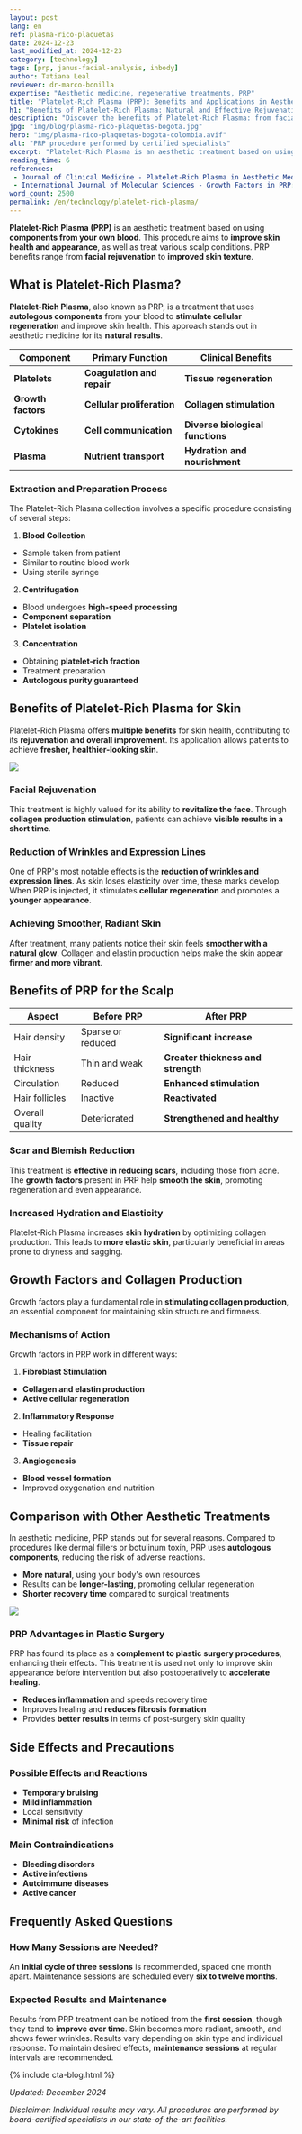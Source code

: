 ```yaml
---
layout: post
lang: en
ref: plasma-rico-plaquetas
date: 2024-12-23
last_modified_at: 2024-12-23
category: [technology]
tags: [prp, janus-facial-analysis, inbody]
author: Tatiana Leal
reviewer: dr-marco-bonilla
expertise: "Aesthetic medicine, regenerative treatments, PRP"
title: "Platelet-Rich Plasma (PRP): Benefits and Applications in Aesthetic Medicine 2024"
h1: "Benefits of Platelet-Rich Plasma: Natural and Effective Rejuvenation"
description: "Discover the benefits of Platelet-Rich Plasma: from facial rejuvenation to hair treatments. A natural and effective treatment for your skin."
jpg: "img/blog/plasma-rico-plaquetas-bogota.jpg"
hero: "img/plasma-rico-plaquetas-bogota-colombia.avif"
alt: "PRP procedure performed by certified specialists"
excerpt: "Platelet-Rich Plasma is an aesthetic treatment based on using components from the patient's own blood, aimed at improving skin health and appearance."
reading_time: 6
references:
 - Journal of Clinical Medicine - Platelet-Rich Plasma in Aesthetic Medicine: "https://www.jcm.net/example"
 - International Journal of Molecular Sciences - Growth Factors in PRP: "https://www.ijms.net/example"
word_count: 2500
permalink: /en/technology/platelet-rich-plasma/
---
```


**Platelet-Rich Plasma (PRP)** is an aesthetic treatment based on using **components from your own blood**. This procedure aims to **improve skin health and appearance**, as well as treat various scalp conditions. PRP benefits range from **facial rejuvenation** to **improved skin texture**.

## What is Platelet-Rich Plasma?

**Platelet-Rich Plasma**, also known as PRP, is a treatment that uses **autologous components** from your blood to **stimulate cellular regeneration** and improve skin health. This approach stands out in aesthetic medicine for its **natural results**.

| Component | Primary Function | Clinical Benefits |
|------------|------------------|---------------------|
| **Platelets** | **Coagulation and repair** | **Tissue regeneration** |
| **Growth factors** | **Cellular proliferation** | **Collagen stimulation** |
| **Cytokines** | **Cell communication** | **Diverse biological functions** |
| **Plasma** | **Nutrient transport** | **Hydration and nourishment** |

### Extraction and Preparation Process

The Platelet-Rich Plasma collection involves a specific procedure consisting of several steps:

1. **Blood Collection**
 - Sample taken from patient
 - Similar to routine blood work
 - Using sterile syringe

2. **Centrifugation**
 - Blood undergoes **high-speed processing**
 - **Component separation**
 - **Platelet isolation**

3. **Concentration**
 - Obtaining **platelet-rich fraction**
 - Treatment preparation
 - **Autologous purity guaranteed**

## Benefits of Platelet-Rich Plasma for Skin

Platelet-Rich Plasma offers **multiple benefits** for skin health, contributing to its **rejuvenation and overall improvement**. Its application allows patients to achieve **fresher, healthier-looking skin**.

<img src="{{'img/plasma-rico-plaquetas.avif' | relative_url}}"/>

### Facial Rejuvenation

This treatment is highly valued for its ability to **revitalize the face**. Through **collagen production stimulation**, patients can achieve **visible results in a short time**.

### Reduction of Wrinkles and Expression Lines

One of PRP's most notable effects is the **reduction of wrinkles and expression lines**. As skin loses elasticity over time, these marks develop. When PRP is injected, it stimulates **cellular regeneration** and promotes a **younger appearance**.

### Achieving Smoother, Radiant Skin

After treatment, many patients notice their skin feels **smoother with a natural glow**. Collagen and elastin production helps make the skin appear **firmer and more vibrant**.

## Benefits of PRP for the Scalp

| Aspect | Before PRP | After PRP |
|---------|---------------|-----------------|
| Hair density | Sparse or reduced | **Significant increase** |
| Hair thickness | Thin and weak | **Greater thickness and strength** |
| Circulation | Reduced | **Enhanced stimulation** |
| Hair follicles | Inactive | **Reactivated** |
| Overall quality | Deteriorated | **Strengthened and healthy** |

### Scar and Blemish Reduction

This treatment is **effective in reducing scars**, including those from acne. The **growth factors** present in PRP help **smooth the skin**, promoting regeneration and even appearance.

### Increased Hydration and Elasticity

Platelet-Rich Plasma increases **skin hydration** by optimizing collagen production. This leads to **more elastic skin**, particularly beneficial in areas prone to dryness and sagging.

## Growth Factors and Collagen Production

Growth factors play a fundamental role in **stimulating collagen production**, an essential component for maintaining skin structure and firmness.

### Mechanisms of Action

Growth factors in PRP work in different ways:

1. **Fibroblast Stimulation**
- **Collagen and elastin production**
- **Active cellular regeneration**

2. **Inflammatory Response**
- Healing facilitation
- **Tissue repair**

3. **Angiogenesis**
- **Blood vessel formation**
- Improved oxygenation and nutrition

## Comparison with Other Aesthetic Treatments

In aesthetic medicine, PRP stands out for several reasons. Compared to procedures like dermal fillers or botulinum toxin, PRP uses **autologous components**, reducing the risk of adverse reactions.

- **More natural**, using your body's own resources
- Results can be **longer-lasting**, promoting cellular regeneration
- **Shorter recovery time** compared to surgical treatments

<img src="{{'img/plasma-rico-plaquetas-centro-estetico.avif' | relative_url}}"/>

### PRP Advantages in Plastic Surgery

PRP has found its place as a **complement to plastic surgery procedures**, enhancing their effects. This treatment is used not only to improve skin appearance before intervention but also postoperatively to **accelerate healing**.

- **Reduces inflammation** and speeds recovery time
- Improves healing and **reduces fibrosis formation**
- Provides **better results** in terms of post-surgery skin quality

## Side Effects and Precautions

### Possible Effects and Reactions

- **Temporary bruising**
- **Mild inflammation**
- Local sensitivity
- **Minimal risk** of infection

### Main Contraindications

- **Bleeding disorders**
- **Active infections**
- **Autoimmune diseases**
- **Active cancer**

## Frequently Asked Questions

### How Many Sessions are Needed?

An **initial cycle of three sessions** is recommended, spaced one month apart. Maintenance sessions are scheduled every **six to twelve months**.

### Expected Results and Maintenance

Results from PRP treatment can be noticed from the **first session**, though they tend to **improve over time**. Skin becomes more radiant, smooth, and shows fewer wrinkles. Results vary depending on skin type and individual response. To maintain desired effects, **maintenance sessions** at regular intervals are recommended.

{% include cta-blog.html %}

*Updated: December 2024*

*Disclaimer: Individual results may vary. All procedures are performed by board-certified specialists in our state-of-the-art facilities.*